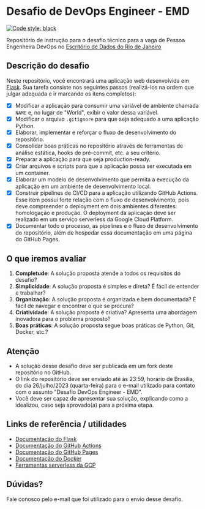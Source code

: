 # Desafio de DevOps Engineer - EMD

[![Code style: black](https://img.shields.io/badge/code%20style-black-000000.svg)](https://github.com/psf/black)

Repositório de instrução para o desafio técnico para a vaga de Pessoa Engenheira DevOps no [Escritório de Dados do Rio de Janeiro](https://dados.rio)

<!-- todo: daqui pra baixo -->

## Descrição do desafio

Neste repositório, você encontrará uma aplicação web desenvolvida em [Flask](https://flask.palletsprojects.com/). Sua tarefa consiste nos seguintes passos (realizá-los na ordem que julgar adequada e ir marcando os itens completos):

- [x] Modificar a aplicação para consumir uma variável de ambiente chamada `NAME` e, no lugar de "World", exibir o valor dessa variável.
- [x] Modificar o arquivo `.gitignore` para que seja adequado a uma aplicação Python.
- [x] Elaborar, implementar e reforçar o fluxo de desenvolvimento do repositório.
- [x] Consolidar boas práticas no repositório através de ferramentas de análise estática, hooks de pré-commit, etc. a seu critério.
- [x] Preparar a aplicação para que seja production-ready.
- [x] Criar arquivos e scripts para que a aplicação possa ser executada em um container.
- [x] Elaborar um modelo de desenvolvimento que permita a execução da aplicação em um ambiente de desenvolvimento local.
- [x] Construir pipelines de CI/CD para a aplicação utilizando GitHub Actions. Esse item possui forte relação com o fluxo de desenvolvimento, pois deve compreender o deployment em dois ambientes diferentes: homologação e produção. O deployment da aplicação deve ser realizado em um serviço serverless da Google Cloud Platform.
- [x] Documentar todo o processo, as pipelines e o fluxo de desenvolvimento do repositório, além de hospedar essa documentação em uma página do GitHub Pages.

## O que iremos avaliar

1. **Completude**: A solução proposta atende a todos os requisitos do desafio?
2. **Simplicidade**: A solução proposta é simples e direta? É fácil de entender e trabalhar?
3. **Organização**: A solução proposta é organizada e bem documentada? É fácil de navegar e encontrar o que se procura?
4. **Criatividade**: A solução proposta é criativa? Apresenta uma abordagem inovadora para o problema proposto?
5. **Boas práticas**: A solução proposta segue boas práticas de Python, Git, Docker, etc.?

## Atenção

- A solução desse desafio deve ser publicada em um fork deste repositório no GitHub.
- O link do repositório deve ser enviado até às 23:59, horário de Brasília, do dia 26/julho/2023 (quarta-feira) para o e-mail utilizado para contato com o assunto "Desafio DevOps Engineer - EMD".
- Você deve ser capaz de apresentar sua solução, explicando como a idealizou, caso seja aprovado(a) para a próxima etapa.

## Links de referência / utilidades

- [Documentação do Flask](https://flask.palletsprojects.com/en/2.3.x/)
- [Documentação do GitHub Actions](https://docs.github.com/en/actions)
- [Documentação do GitHub Pages](https://docs.github.com/en/pages)
- [Documentação do Docker](https://docs.docker.com/)
- [Ferramentas serverless da GCP](https://cloud.google.com/serverless)

## Dúvidas?

Fale conosco pelo e-mail que foi utilizado para o envio desse desafio.
